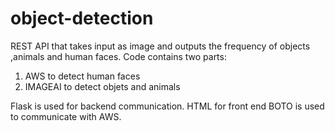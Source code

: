 # object-detection
REST API that takes input as image and outputs the frequency of objects ,animals and human faces.
Code contains two parts:
1) AWS to detect human faces
2) IMAGEAI to detect objets and animals

Flask is used for backend communication.
HTML for front end
BOTO is used to communicate with AWS.
